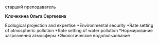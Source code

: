 старший преподаватель



**Клочихина Ольга Сергеевна**

Ecological projection and expertise
	*Environmental security
	*Rate setting of atmospheric pollution
	*Rate setting of water pollution
	*Нормирование загрязнения атмосферы
	*Экологическое водопользование